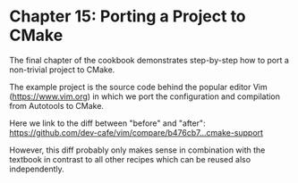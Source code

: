 

# Chapter 15: Porting a Project to CMake

The final chapter of the cookbook demonstrates step-by-step how to port a
non-trivial project to CMake.

The example project is the source code behind the popular editor Vim
(https://www.vim.org) in which we port the configuration and compilation from
Autotools to CMake.

Here we link to the diff between "before" and "after":
https://github.com/dev-cafe/vim/compare/b476cb7...cmake-support

However, this diff probably only makes sense in combination with the textbook
in contrast to all other recipes which can be reused also independently.
